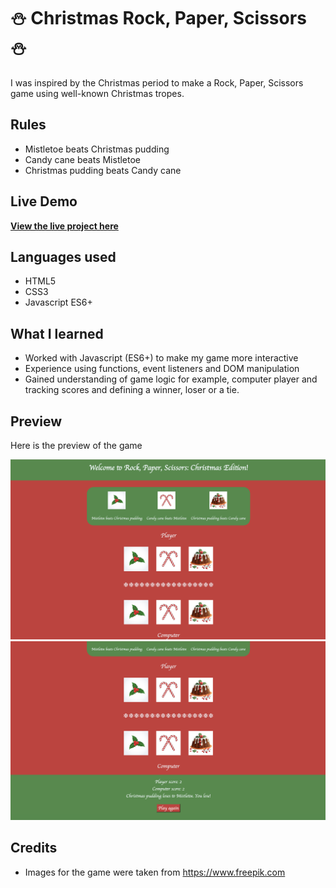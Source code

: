 # ⛄ Christmas Rock, Paper, Scissors ⛄

I was inspired by the Christmas period to make a Rock, Paper, Scissors game using well-known Christmas tropes.

## Rules

- Mistletoe beats Christmas pudding 
- Candy cane beats Mistletoe
- Christmas pudding beats Candy cane

## Live Demo

[**View the live project here**](https://aimei60.github.io/rock-paper-scissors/)

## Languages used

- HTML5
- CSS3
- Javascript ES6+

## What I learned

- Worked with Javascript (ES6+) to make my game more interactive
- Experience using functions, event listeners and DOM manipulation
- Gained understanding of game logic for example, computer player and tracking scores and defining a winner, loser or a tie.

## Preview

Here is the preview of the game

![Screenshot of my game](screenshots/s1.png)
![Screenshot of my game](screenshots/s2.png)

## Credits

- Images for the game were taken from https://www.freepik.com



